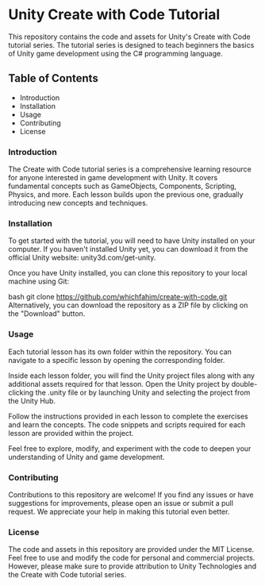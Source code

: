 # Unity Create with Code Tutorial
This repository contains the code and assets for Unity's Create with Code tutorial series. The tutorial series is designed to teach beginners the basics of Unity game development using the C# programming language.

## Table of Contents
- Introduction
- Installation
- Usage
- Contributing
- License

### Introduction
The Create with Code tutorial series is a comprehensive learning resource for anyone interested in game development with Unity. It covers fundamental concepts such as GameObjects, Components, Scripting, Physics, and more. Each lesson builds upon the previous one, gradually introducing new concepts and techniques.

### Installation
To get started with the tutorial, you will need to have Unity installed on your computer. If you haven't installed Unity yet, you can download it from the official Unity website: unity3d.com/get-unity.

Once you have Unity installed, you can clone this repository to your local machine using Git:

bash
git clone https://github.com/whichfahim/create-with-code.git
Alternatively, you can download the repository as a ZIP file by clicking on the "Download" button.

### Usage
Each tutorial lesson has its own folder within the repository. You can navigate to a specific lesson by opening the corresponding folder.

Inside each lesson folder, you will find the Unity project files along with any additional assets required for that lesson. Open the Unity project by double-clicking the .unity file or by launching Unity and selecting the project from the Unity Hub.

Follow the instructions provided in each lesson to complete the exercises and learn the concepts. The code snippets and scripts required for each lesson are provided within the project.

Feel free to explore, modify, and experiment with the code to deepen your understanding of Unity and game development.

### Contributing
Contributions to this repository are welcome! If you find any issues or have suggestions for improvements, please open an issue or submit a pull request. We appreciate your help in making this tutorial even better.

### License
The code and assets in this repository are provided under the MIT License. Feel free to use and modify the code for personal and commercial projects. However, please make sure to provide attribution to Unity Technologies and the Create with Code tutorial series.
